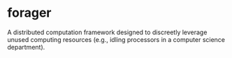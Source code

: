 forager
=======

A distributed computation framework designed to discreetly leverage unused
computing resources (e.g., idling processors in a computer science department).
